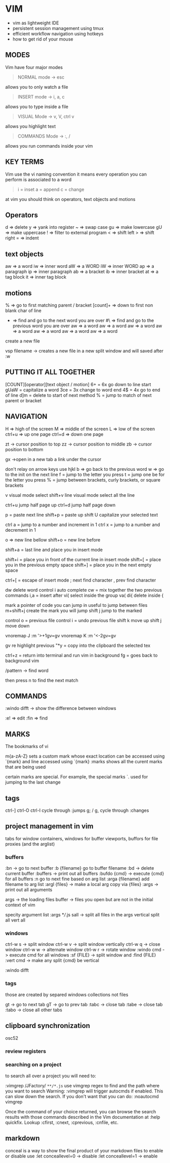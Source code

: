 # VIM

- vim as lightweight IDE
- persistent session management using tmux
- efficient workflow navigation using hotkeys
- how to get rid of your mouse

## MODES

Vim have four major modes

> NORMAL mode -> esc

allows you to only watch a file

> INSERT mode -> i, a, c

allows you to type inside a file

> VISUAL Mode -> v, V, ctrl v

allows you highlight text

> COMMANDS Mode -> :, /

allows you run commands inside your vim

## KEY TERMS

Vim use the vi naming convention it means every operation you can perform is associated to a word

> i = inset
> a = append
> c = change

at vim you should think on operators, text objects and motions

## Operators

d => delete
y => yank into register
~ => swap case
gu => make lowercase
gU => make uppercase
! => filter to external program
\< => shift left
\> => shift right
= => indent

## text objects

aw => a word
iw => inner word
aW => a WORD
iW => inner WORD
ap => a paragraph
ip => inner paragraph
ab => a bracket
ib => inner bracket
at => a tag block
it => inner tag block

## motions

% => go to first matching parent / bracket
[count]+ => down to first non blank char of line

- => find and go to the next word you are over
  \#\ => find and go to the previous word you are over
  aw => a word
  aw => a word
  aw => a word
  aw => a word
  aw => a word
  aw => a word
  aw => a word

create a new file

vsp filename -> creates a new file in a new split window and will saved after :w

## PUTTING IT ALL TOGETHER

[COUNT][operator][text object / motion]
6+ = 6x go down to line start
gUaW = capitalize a word
3ce = 3x change to word end
4\$ = 4x go to end of line
d]m = delete to start of next method
% = jump to match of next parent or bracket

## NAVIGATION

H => high of the screen
M => middle of the screen
L => low of the screen
ctrl+u => up one page
ctrl+d => down one page

zt -> cursor position to top
zz -> cursor position to middle
zb -> cursor position to bottom

gx ->open in a new tab a link under the cursor

don't relay on arrow keys use hjkl
b => go back to the previous word
w => go to the init on the next line
f = jump to the letter you press
t = jump one be for the letter you press
% = jump between brackets, curly brackets, or square brackets

v visual mode select
shift+v line visual mode select all the line

ctrl+u jump half page up
ctrl+d jump half page down

p = paste next line
shift+p = paste up
shift U capitalize your selected text

ctrl a = jump to a number and increment in 1
ctrl x = jump to a number and decrement in 1

o => new line bellow
shift+o = new line before

shift+a = last line and place you in insert mode

shift+i = place you in front of the current line in insert mode
shift+[ = place you in the previous empty space
shift+] = place you in the next empty space

ctrl+[ = escape of insert mode
; next find character
, prev find character

dw delete word
control i auto complete
cw = mix together the two previous commands
i,a = insert after
vi( select inside the group
va(
di{ delete inside {

mark a pointer of code you can jump in
useful to jump between files
m+shift+j create the mark you will jump
shift j jump to the marked

control o = previous file
control i = undo previous file
shift k move up
shift j move down

vnoremap J :m '>+1<CR>gv=gv
vnoremap K :m '<-2<CR>gv=gv

gv re highlight previous
"\*y = copy into the clipboard the selected tex

ctrl+z = return into terminal and run vim in background
fg = goes back to background vim

/pattern -> find word

then press n to find the next match

## COMMANDS

:windo difft -> show the difference between windows

:e! => edit
:fin => find

## MARKS

The bookmarks of vi

m{a-zA-Z} sets a custom mark whose exact location can be accessed using \`{mark} and line accessed using \`{mark}
:marks shows all the curent marks that are being used

certain marks are special. For example, the special marks \`. used for jumping to the last change

## tags

ctrl-]
ctrl-O
ctrl-I cycle through :jumps
g; / g, cycle through :changes

## project management in vim

tabs for window containers,
windows for buffer viewports,
buffors for file proxies (and the arglist)

### buffers

:bn -> go to next buffer
:b {filename} go to buffer filename
:bd -> delete current buffer
:buffers -> print out all buffers
:bufdo {cmd} -> execute {cmd} for all buffers
:n go to next fine based on arg list
:arga {filename} add filename to arg list
:argl {files} -> make a local arg copy via {files}
:args -> print out all arguments

args -> the loading files
buffer -> files you open but are not in the initial context of vim

specity argument list
:args \*_\/_.js
sall -> split all files in the args
vertical split all
vert all

### windows

ctrl-w s -> split window
ctrl-w v -> split window vertically
ctrl-w q -> close window
ctrl-w w -> alternate window
ctrl-w r -> rotate window
:windo cmd -> execute cmd for all windows
:sf {FILE} -> split window and :find {FILE}
:vert cmd -> make any split {cmd} be vertical

:windo difft

### tags

those are created by separed windows collections not files

gt -> go to next tab
gT -> go to prev tab
:tabc -> close tab
:tabe -> close tab
:tabo -> close all other tabs

## clipboard synchronization

osc52

### review registers

### searching on a project

to search all over a project you will need to:

:vimgrep /JFactory/ `**/*.js`
use vimgrep regex to find and the path where you want to search
Warning: :vimgrep will trigger autocmds if enabled. This can slow down the search. If you don't want that you can do:
:noautocmd vimgrep

Once the command of your choice returned, you can browse the search results with those commands described in the Vim documentation at :help quickfix. Lookup :cfirst, :cnext, :cprevious, :cnfile, etc.

## markdown

conceal is a way to show the final product of your markdown files to enable or disable use
:let conceallevel=0 -> disable
:let conceallevel=1 -> enable

